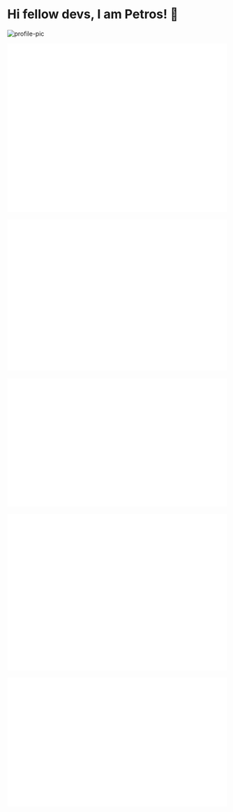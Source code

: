 <!-- <img src='https://user-images.githubusercontent.com/100411628/236674097-fb1ba478-230d-4f80-a71f-effc22519ff9.png' alt='profile-pic' width='1000' /> -->
# Hi fellow devs, I am Petros! 👋
<img src='https://user-images.githubusercontent.com/100411628/236674462-77c899e5-aa80-4125-ab61-c3ab6ae44b3a.png' alt='profile-pic' height='300' />

<!--**Petrosdevri/Petrosdevri** is a ✨ _special_ ✨ repository because its `README.md` (this file) appears on your GitHub profile.

Here are some ideas to get you started:

- 🔭 I’m currently working on ...
- 🌱 I’m currently learning ...
- 👯 I’m looking to collaborate on ...
- 🤔 I’m looking for help with ...
- 💬 Ask me about ...
- 📫 How to reach me: ...
- 😄 Pronouns: ...
- ⚡ Fun fact: ...

I am **Petros Devrikis**, a Web developer with a focus on financial applications. 

## About Me 😄

- I am a student of International and European Studies in University of Macedonia, Thessaloniki. 📚
- I have a prowess in financial and political subjects and firmly believe they are dependent on technology. 📈
- I have recently developed a strong interest in Blockchain and Web3. 💸
- I am still a learner so more projects will be released soon. 👀

## Contact me 💬
[![Dev.to](https://img.shields.io/badge/Dev.to-0A0A0A?style=for-the-badge&logo=devdotto&logoColor=white)](https://dev.to/petrosdevri)
[![Hashnode](https://img.shields.io/badge/Hashnode-2962FF?style=for-the-badge&logo=hashnode&logoColor=white)](https://hashnode.com/@Petrosdevri)
[![ProtonMail](https://img.shields.io/badge/ProtonMail-8B89CC?style=for-the-badge&logo=protonmail&logoColor=white)](mailto:petrosdevrikis@proton.me) 
## Stats 📊
![Petros' GitHub stats](https://github-readme-stats-git-masterrstaa-rickstaa.vercel.app/api?username=petrosdevri&show_icons=true&theme=radical)

![Petros' Top Languages](https://github-readme-stats-git-masterrstaa-rickstaa.vercel.app/api/top-langs/?username=petrosdevri&theme=radical&layout=compact&hide=c%23)
-->

![Metrics](/github-metrics.svg)

![Calendar](/metrics.plugin.isocalendar.fullyear.svg)

![Languages](https://github.com/Petrosdevri/github-stats-transparent/blob/output/generated/languages.svg)

![LeetCode](/metrics.plugin.leetcode.svg)

![Overview](https://github.com/Petrosdevri/github-stats-transparent/blob/output/generated/overview.svg)
